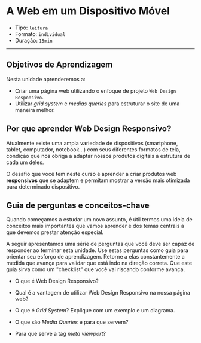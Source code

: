 # A Web em um Dispositivo Móvel

- Tipo: `leitura`
- Formato: `individual`
- Duração: `15min`

***

## Objetivos de Aprendizagem

Nesta unidade aprenderemos a:

- Criar uma página web utilizando o enfoque de projeto `Web Design Responsivo`.
- Utilizar *grid system* e *medias queries* para estruturar o site de uma
  maneira melhor.

## Por que aprender Web Design Responsivo?

Atualmente existe uma ampla variedade de dispositivos (smartphone, tablet,
computador, notebook...) com seus diferentes formatos de tela, condição que nos
obriga a adaptar nossos produtos digitais à estrutura de cada um deles.

O desafio que você tem neste curso é aprender a criar produtos web
**responsivos** que se adaptem e permitam mostrar a versão mais otimizada para
determinado dispositivo.

## Guia de perguntas e conceitos-chave

Quando começamos a estudar um novo assunto, é útil termos uma ideia de conceitos
mais importantes que vamos aprender e dos temas centrais a que devemos prestar
atenção especial.

A seguir apresentamos uma série de perguntas que você deve ser capaz de
responder ao terminar esta unidade. Use estas perguntas como guia para orientar
seu esforço de aprendizagem. Retorne a elas constantemente a medida que avança
para validar que está indo na direção correta. Que este guia sirva como um
"checklist" que você vai riscando conforme avança.

- O que é Web Design Responsivo?

- Qual é a vantagem de utilizar Web Design Responsivo na nossa página web?

- O que é *Grid System*? Explique com um exemplo e um diagrama.

- O que são *Media Queries* e para que servem?

- Para que serve a tag *meta viewport*?
